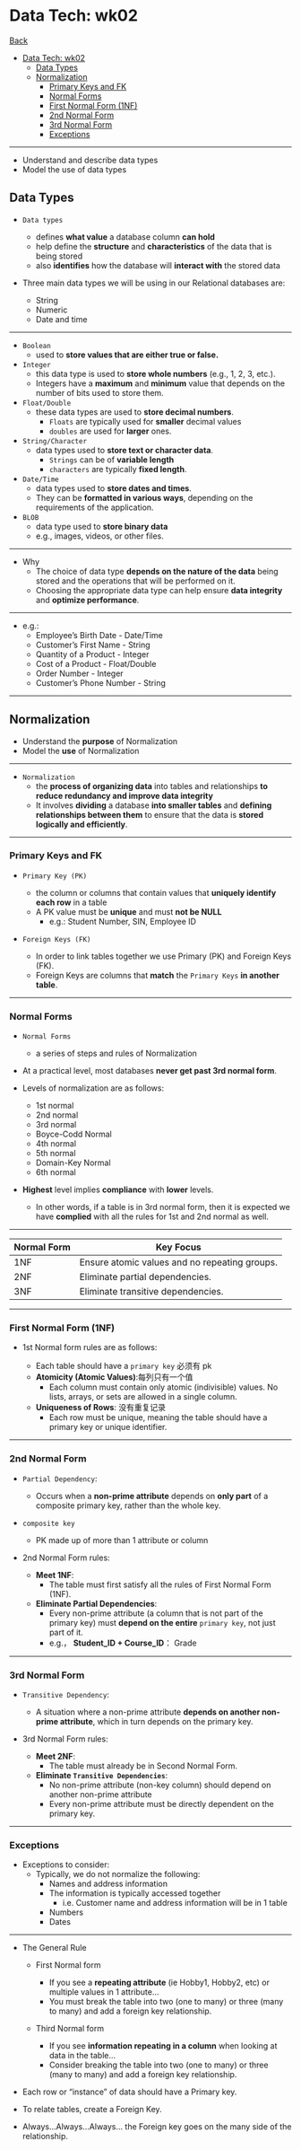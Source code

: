 # Data Tech: wk02

[Back](../../data_tech.md)

- [Data Tech: wk02](#data-tech-wk02)
  - [Data Types](#data-types)
  - [Normalization](#normalization)
    - [Primary Keys and FK](#primary-keys-and-fk)
    - [Normal Forms](#normal-forms)
    - [First Normal Form (1NF)](#first-normal-form-1nf)
    - [2nd Normal Form](#2nd-normal-form)
    - [3rd Normal Form](#3rd-normal-form)
    - [Exceptions](#exceptions)

---

- Understand and describe data types
- Model the use of data types

## Data Types

- `Data types`

  - defines **what value** a database column **can hold**
  - help define the **structure** and **characteristics** of the data that is being stored
  - also **identifies** how the database will **interact with** the stored data

- Three main data types we will be using in our Relational databases are:
  - String
  - Numeric
  - Date and time

---

- `Boolean`
  - used to **store values that are either true or false.**
- `Integer`
  - this data type is used to **store whole numbers** (e.g., 1, 2, 3, etc.).
  - Integers have a **maximum** and **minimum** value that depends on the number of bits used to store them.
- `Float/Double`
  - these data types are used to **store decimal numbers**.
    - `Floats` are typically used for **smaller** decimal values
    - `doubles` are used for **larger** ones.
- `String/Character`
  - data types used to **store text or character data**.
    - `Strings` can be of **variable length**
    - `characters` are typically **fixed length**.
- `Date/Time`
  - data types used to **store dates and times**.
  - They can be **formatted in various ways**, depending on the requirements of the application.
- `BLOB`
  - data type used to **store binary data**
  - e.g., images, videos, or other files.

---

- Why
  - The choice of data type **depends on the nature of the data** being stored and the operations that will be performed on it.
  - Choosing the appropriate data type can help ensure **data integrity** and **optimize performance**.

---

- e.g.:
  - Employee’s Birth Date - Date/Time
  - Customer’s First Name - String
  - Quantity of a Product - Integer
  - Cost of a Product - Float/Double
  - Order Number - Integer
  - Customer’s Phone Number - String

---

## Normalization

- Understand the **purpose** of Normalization
- Model the **use** of Normalization

---

- `Normalization`
  - the **process of organizing data** into tables and relationships **to reduce redundancy and improve data integrity**
  - It involves **dividing** a database **into smaller tables** and **defining relationships between them** to ensure that the data is **stored logically and efficiently**.

---

### Primary Keys and FK

- `Primary Key (PK)`

  - the column or columns that contain values that **uniquely identify each row** in a table
  - A PK value must be **unique** and must **not be NULL**
    - e.g.: Student Number, SIN, Employee ID

- `Foreign Keys (FK)`
  - In order to link tables together we use Primary (PK) and Foreign Keys (FK).
  - Foreign Keys are columns that **match** the `Primary Keys` **in another table**.

---

### Normal Forms

- `Normal Forms`
  - a series of steps and rules of Normalization
- At a practical level, most databases **never get past 3rd normal form**.

- Levels of normalization are as follows:

  - 1st normal
  - 2nd normal
  - 3rd normal
  - Boyce-Codd Normal
  - 4th normal
  - 5th normal
  - Domain-Key Normal
  - 6th normal

- **Highest** level implies **compliance** with **lower** levels.
  - In other words, if a table is in 3rd normal form, then it is expected we have **complied** with all the rules for 1st and 2nd normal as well.

---

| Normal Form | Key Focus                                     |
| ----------- | --------------------------------------------- |
| 1NF         | Ensure atomic values and no repeating groups. |
| 2NF         | Eliminate partial dependencies.               |
| 3NF         | Eliminate transitive dependencies.            |

---

### First Normal Form (1NF)

- 1st Normal form rules are as follows:

  - Each table should have a `primary key` 必须有 pk
  - **Atomicity (Atomic Values)**:每列只有一个值
    - Each column must contain only atomic (indivisible) values. No lists, arrays, or sets are allowed in a single column.
  - **Uniqueness of Rows**: 没有重复记录
    - Each row must be unique, meaning the table should have a primary key or unique identifier.

---

### 2nd Normal Form

- `Partial Dependency`:
  - Occurs when a **non-prime attribute** depends on **only part** of a composite primary key, rather than the whole key.
- `composite key`

  - PK made up of more than 1 attribute or column

- 2nd Normal Form rules:
  - **Meet 1NF**:
    - The table must first satisfy all the rules of First Normal Form (1NF).
  - **Eliminate Partial Dependencies**:
    - Every non-prime attribute (a column that is not part of the primary key) must **depend on the entire** `primary key`, not just part of it.
    - e.g.， **Student_ID + Course_ID**： Grade

---

### 3rd Normal Form

- `Transitive Dependency`:

  - A situation where a non-prime attribute **depends on another non-prime attribute**, which in turn depends on the primary key.

- 3rd Normal Form rules:

  - **Meet 2NF**:
    - The table must already be in Second Normal Form.
  - **Eliminate `Transitive Dependencies`**:
    - No non-prime attribute (non-key column) should depend on another non-prime attribute
    - Every non-prime attribute must be directly dependent on the primary key.

---

### Exceptions

- Exceptions to consider:
  - Typically, we do not normalize the following:
    - Names and address information
    - The information is typically accessed together
      - i.e. Customer name and address information will be in 1 table
    - Numbers
    - Dates

---

- The General Rule

  - First Normal form

    - If you see a **repeating attribute** (ie Hobby1, Hobby2, etc) or multiple values in 1 attribute…
    - You must break the table into two (one to many) or three (many to many) and add a foreign key relationship.

  - Third Normal form
    - If you see **information repeating in a column** when looking at data in the table...
    - Consider breaking the table into two (one to many) or three (many to many) and add a foreign key relationship.

- Each row or “instance” of data should have a Primary key.
- To relate tables, create a Foreign Key.
- Always…Always…Always… the Foreign key goes on the many side of the relationship.
